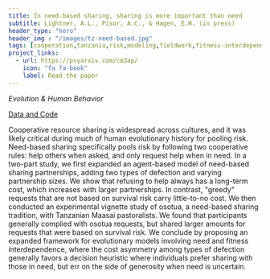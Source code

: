 ```yaml
---
title: In need-based sharing, sharing is more important than need
subtitle: Lightner, A.L., Pisor, A.C., & Hagen, E.H. (in press)
header_type: "hero"
header_img : "/images/tz-need-based.jpg"
tags: [cooperation,tanzania,risk,modeling,fieldwork,fitness-interdependence]
project_links:
  - url: https://psyarxiv.com/cm3ap/
    icon: "fa fa-book"
    label: Read the paper
---
```

*Evolution & Human Behavior*

<i class="fa-solid fa-database"></i><a href="https://github.com/alightner/needBasedSharing-study" class="btn">Data and Code</a>

Cooperative resource sharing is widespread across cultures, and it was likely critical during much of human evolutionary history for pooling risk. Need-based sharing specifically pools risk by following two cooperative rules: help others when asked, and only request help when in need. In a two-part study, we first expanded an agent-based model of need-based sharing partnerships, adding two types of defection and varying partnership sizes. We show that refusing to help always has a long-term cost, which increases with larger partnerships. In contrast, "greedy" requests that are not based on survival risk carry little-to-no cost. We then conducted an experimental vignette study of osotua, a need-based sharing tradition, with Tanzanian Maasai pastoralists. We found that participants generally complied with osotua requests, but shared larger amounts for requests that were based on survival risk. We conclude by proposing an expanded framework for evolutionary models involving need and fitness interdependence, where the cost asymmetry among types of defection generally favors a decision heuristic where individuals prefer sharing with those in need, but err on the side of generosity when need is uncertain.

<!-- last_modified_at: 2023-07-09 -->
